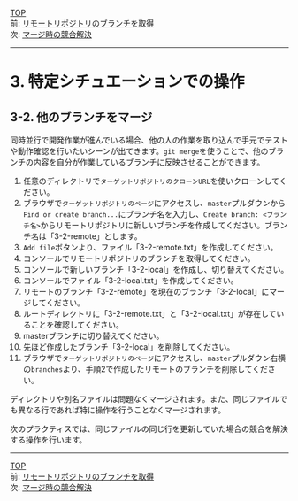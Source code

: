 [TOP](../README.md)   
前: [リモートリポジトリのブランチを取得](./fetch.md)  
次: [マージ時の競合解決](./conflict.md)  

---

# 3. 特定シチュエーションでの操作
## 3-2. 他のブランチをマージ
同時並行で開発作業が進んでいる場合、他の人の作業を取り込んで手元でテストや動作確認を行いたいシーンが出てきます。`git merge`を使うことで、他のブランチの内容を自分が作業しているブランチに反映させることができます。  

1. 任意のディレクトリで`ターゲットリポジトリのクローンURL`を使いクローンしてください。
2. ブラウザで`ターゲットリポジトリのページ`にアクセスし、`master`プルダウンから`Find or create branch...`にブランチ名を入力し、`Create branch: <ブランチ名>`からリモートリポジトリに新しいブランチを作成してください。ブランチ名は「3-2-remote」とします。
3. `Add file`ボタンより、ファイル「3-2-remote.txt」を作成してください。
4. コンソールでリモートリポジトリのブランチを取得してください。
5. コンソールで新しいブランチ「3-2-local」を作成し、切り替えてください。
6. コンソールでファイル「3-2-local.txt」を作成してください。
7. リモートのブランチ「3-2-remote」を現在のブランチ「3-2-local」にマージしてください。
8. ルートディレクトリに「3-2-remote.txt」と「3-2-local.txt」が存在していることを確認してください。
9. masterブランチに切り替えてください。
10. 先ほど作成したブランチ「3-2-local」を削除してください。
11. ブラウザで`ターゲットリポジトリのページ`にアクセスし、`master`プルダウン右横の`branches`より、手順2で作成したリモートのブランチを削除してください。

ディレクトリや別名ファイルは問題なくマージされます。また、同じファイルでも異なる行であれば特に操作を行うことなくマージされます。  

次のプラクティスでは、同じファイルの同じ行を更新していた場合の競合を解決する操作を行います。

--- 

[TOP](../README.md)   
前: [リモートリポジトリのブランチを取得](./fetch.md)  
次: [マージ時の競合解決](./conflict.md)  
